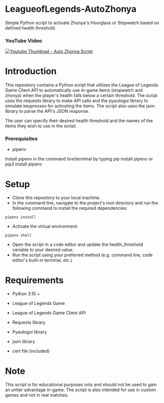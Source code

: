 # LeagueofLegends-AutoZhonya
Simple Python script to activate Zhonya's Hourglass or Stopwatch based on defined health threshold.

### YouTube Video
[![Youtube Thumbnail - Auto Zhonya Script](http://img.youtube.com/vi/mnyrLg9XK9I/0.jpg)](http://www.youtube.com/watch?v=mnyrLg9XK9I)


# Introduction

This repository contains a Python script that utilizes the League of Legends Game Client API to automatically use in-game items (stopwatch and zhonya) when the player's health falls below a certain threshold. The script uses the requests library to make API calls and the pyautogui library to simulate keypresses for activating the items. The script also uses the json library to parse the API's JSON response.

The user can specify their desired health threshold and the names of the items they wish to use in the script.

### Prerequisites

- pipenv

Install pipenv in the command line/terminal by typing pip install pipenv or pip3 install pipenv

# Setup

* Clone this repository to your local machine.
* In the command line, navigate to the project's root directory and run the following command to install the required dependencies:

```
pipenv install
```

* Activate the virtual environment:

```
pipenv shell
```

* Open the script in a code editor and update the health_threshold variable to your desired value.
* Run the script using your preferred method (e.g. command line, code editor's built-in terminal, etc.)

# Requirements

* Python 3.10 +

* League of Legends Game

* League of Legends Game Client API

* Requests library

* Pyautogui library

* json library

* cert file (included)


# Note

This script is for educational purposes only and should not be used to gain an unfair advantage in-game. The script is also intended for use in custom games and not in real matches.


